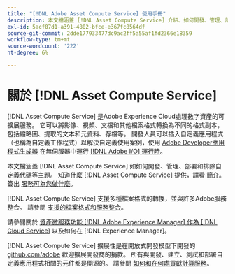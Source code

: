 ```yaml
---
title: "[!DNL Adobe Asset Compute Service] 使用手冊"
description: 本文檔涵蓋 [!DNL Asset Compute Service] 介紹、如何開發、管理、部署和排除自定義代碼等任務。
exl-id: 5acf87d1-a391-4802-bfce-e367fc8564df
source-git-commit: 2dde177933477dc9ac2ff5a55af1fd2366e18359
workflow-type: tm+mt
source-wordcount: '222'
ht-degree: 6%

---
```


# 關於 [!DNL Asset Compute Service]

[!DNL Asset Compute Service] 是Adobe Experience Cloud處理數字資產的可擴展服務。 它可以將影像、視頻、文檔和其他檔案格式轉換為不同的格式副本，包括縮略圖、提取的文本和元資料、存檔等。 開發人員可以插入自定義應用程式（也稱為自定義工作程式）以解決自定義使用案例，使用 [Adobe Developer應用程式生成器](https://developer.adobe.com/app-builder/docs/overview) 在無伺服器中運行 [[!DNL Adobe I/O] 運行時](https://www.adobe.io/apis/experienceplatform/runtime.html)。

本文檔涵蓋 [!DNL Asset Compute Service] 如如何開發、管理、部署和排除自定義代碼等主題。 知道什麼 [!DNL Asset Compute Service] 提供，請看 [簡介](introduction.md)。 簽出 [服務可為您做什麼](introduction.md#possible-use-cases-benefits)。

[!DNL Asset Compute Service] 支援多種檔案格式的轉換，並與許多Adobe服務整合。 請參閱 [支援的檔案格式和服務整合](https://experienceleague.adobe.com/docs/experience-manager-cloud-service/assets/file-format-support.html)。

請參閱關於 [資產微服務功能 [!DNL Adobe Experience Manager] 作為 [!DNL Cloud Service]](https://experienceleague.adobe.com/docs/experience-manager-cloud-service/assets/asset-microservices-overview.html) 以及如何在 [!DNL Experience Manager]。

[!DNL Asset Compute Service] 擴展性是在開放式開發模型下開發的 [github.com/adobe](https://github.com/adobe) 歡迎擴展開發商的捐款。 所有與開發、建立、測試和部署自定義應用程式相關的元件都是開源的。 請參閱 [如何和在何處貢獻計算服務](contribute-to-compute-service.md)。

<!--
Possible to record the below info here in this landing page to centralize the miscellaneous info about Asset Compute Service?
 List of dependencies and requirements SDK, CLI, Devtools, etc.? Or may be a link to the prerequisites.
 Introduction video when Tech Marketing team shares one.
-->
